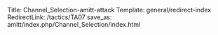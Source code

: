 Title: Channel_Selection-amitt-attack
Template: general/redirect-index
RedirectLink: /tactics/TA07
save_as: amitt/index.php/Channel_Selection/index.html